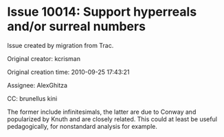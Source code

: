 # Issue 10014: Support hyperreals and/or surreal numbers

Issue created by migration from Trac.

Original creator: kcrisman

Original creation time: 2010-09-25 17:43:21

Assignee: AlexGhitza

CC:  brunellus kini

The former include infinitesimals, the latter are due to Conway and popularized by Knuth and are closely related.  This could at least be useful pedagogically, for nonstandard analysis for example.
